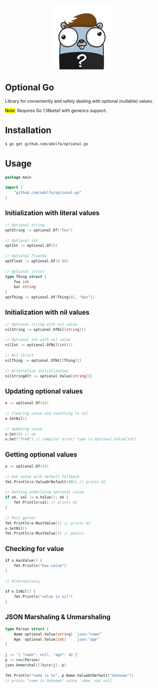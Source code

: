 <p align="center">
   <img src="/resources/optional_gopher.png" alt="Optional Gopher"/>
</p>

# Optional Go

Library for conveniently and safely dealing with optional (nullable) values.

<mark>Note</mark>: Requires Go 1.18beta1 with generics support.

# Installation
```bash
$ go get github.com/adolfo/optional-go
```

# Usage

```go
package main

import (
    "github.com/adolfo/optional-go"
)
```

## Initialization with literal values

```go
// Optional string
optString := optional.Of("foo")

// Optional int
optInt := optional.Of(5)

// Optional float64
optFloat := optional.Of(9.99)

// Optional struct
type Thing struct {
    foo int
    bar string
}
optThing := optional.Of(Thing{42, "baz"})
```

## Initialization with nil values

```go
// Optional string with nil value
nilString := optional.OfNil[string]()

// Optional int with nil value
nilInt := optional.OfNil[int]()

// Nil struct
nilThing := optional.OfNil[Thing]()

// Alternative initialization
nilStringAlt := optional.Value[string]{}
```

## Updating optional values

```go
o := optional.Of(42)

// Clearing value and resetting to nil
o.SetNil()

// Updating value
o.Set(5) // ok
o.Set("fred") // compiler error; type is Optional.Value[int]
```

## Getting optional values

```go
o := optional.Of(42)

// Get value with default fallback
fmt.Println(o.ValueOrDefault(99)) // prints 42

// Getting underlying optional value
if ok, val := o.Value(); ok {
    fmt.Println(val) // prints 42
}

// Must getter
fmt.Println(o.MustValue()) // prints 42
o.SetNil()
fmt.Println(o.MustValue()) // panics
```

## Checking for value

```go
if o.HasValue() {
    fmt.Println("has value")
}

// Alternatively

if o.IsNil() {
    fmt.Println("value is nil")
}
```

## JSON Marshaling & Unmarshaling

```go
type Person struct {
    Name optional.Value[string] `json:"name"`
    Age  optional.Value[int]    `json:"age"`
}

j := `{ "name": null, "age": 42 }`
p := new(Person)
json.Unmarshal([]byte(j), p)

fmt.Println("name is %s", p.Name.ValueOrDefault("Unknown"))
// prints "name is Unknown" since `name` was null
```

